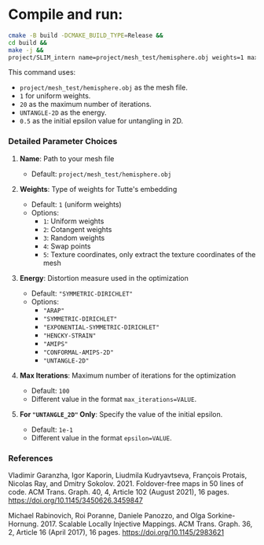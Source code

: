 # Compile and run:

```sh
cmake -B build -DCMAKE_BUILD_TYPE=Release &&
cd build &&
make -j &&
project/SLIM_intern name=project/mesh_test/hemisphere.obj weights=1 max_iterations=20 energy=UNTANGLE-2D epsilon=0.5
```

This command uses:
- `project/mesh_test/hemisphere.obj` as the mesh file.
- `1` for uniform weights.
- `20` as the maximum number of iterations.
- `UNTANGLE-2D` as the energy.
- `0.5` as the initial epsilon value for untangling in 2D.

### Detailed Parameter Choices

1. **Name**: Path to your mesh file
   - Default: `project/mesh_test/hemisphere.obj`

2. **Weights**: Type of weights for Tutte's embedding
   - Default: `1` (uniform weights)
   - Options:
     - `1`: Uniform weights
     - `2`: Cotangent weights
     - `3`: Random weights
     - `4`: Swap points
     - `5`: Texture coordinates, only extract the texture coordinates of the mesh

3. **Energy**: Distortion measure used in the optimization
   - Default: `"SYMMETRIC-DIRICHLET"`
   - Options:
     - `"ARAP"`
     - `"SYMMETRIC-DIRICHLET"`
     - `"EXPONENTIAL-SYMMETRIC-DIRICHLET"`
     - `"HENCKY-STRAIN"`
     - `"AMIPS"`
     - `"CONFORMAL-AMIPS-2D"`
     - `"UNTANGLE-2D"`

4. **Max Iterations**: Maximum number of iterations for the optimization
   - Default: `100`
   - Different value in the format `max_iterations=VALUE`.

5. **For `"UNTANGLE_2D"` Only**: Specify the value of the initial epsilon.
   - Default: `1e-1`
   - Different value in the format `epsilon=VALUE`.

### References

Vladimir Garanzha, Igor Kaporin, Liudmila Kudryavtseva, François Protais, Nicolas Ray, and Dmitry Sokolov. 2021. Foldover-free maps in 50 lines of code. ACM Trans. Graph. 40, 4, Article 102 (August 2021), 16 pages. https://doi.org/10.1145/3450626.3459847

Michael Rabinovich, Roi Poranne, Daniele Panozzo, and Olga Sorkine-Hornung. 2017. Scalable Locally Injective Mappings. ACM Trans. Graph. 36, 2, Article 16 (April 2017), 16 pages. https://doi.org/10.1145/2983621
